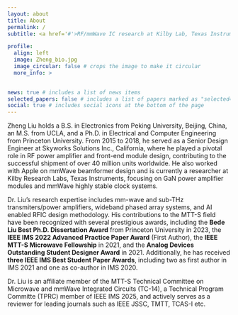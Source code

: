 ```yaml
---
layout: about
title: About
permalink: /
subtitle: <a href='#'>RF/mmWave IC research at Kilby Lab, Texas Instruments</a>. Ph.D at Princeton University, B.S at Peking University

profile:
  align: left
  image: Zheng_bio.jpg
  image_circular: false # crops the image to make it circular
  more_info: >
    

news: true # includes a list of news items
selected_papers: false # includes a list of papers marked as "selected={true}"
social: true # includes social icons at the bottom of the page
---
```



Zheng Liu holds a B.S. in Electronics from Peking University, Beijing, China, an M.S. from UCLA, and a Ph.D. in Electrical and Computer Engineering from Princeton University. From 2015 to 2018, he served as a Senior Design Engineer at Skyworks Solutions Inc., California, where he played a pivotal role in RF power amplifier and front-end module design, contributing to the successful shipment of over 40 million units worldwide. He also worked with Apple on mmWave beamformer design and is currently a researcher at Kilby Research Labs, Texas Instruments, focusing on GaN power amplifier modules and mmWave highly stable clock systems.

Dr. Liu’s research expertise includes mm-wave and sub-THz transmiters/power amplifiers, wideband phased array systems, and AI enabled RFIC design methodology. His contributions to the MTT-S field have been recognized with several prestigious awards, including the **Bede Liu Best Ph.D. Dissertation Award** from Princeton University in 2023, the **IEEE IMS 2022 Advanced Practice Paper Award** (First Author), the **IEEE MTT-S Microwave Fellowship** in 2021, and the **Analog Devices Outstanding Student Designer Award** in 2021. Additionally, he has received **three IEEE IMS Best Student Paper Awards**, including two as first author in IMS 2021 and one as co-author in IMS 2020.

Dr. Liu is an affiliate member of the MTT-S Technical Committee on Microwave and mmWave Integrated Circuits (TC-14), a Technical Program Committe (TPRC) member of IEEE IMS 2025,  and actively serves as a reviewer for leading journals such as IEEE JSSC, TMTT, TCAS-I etc.